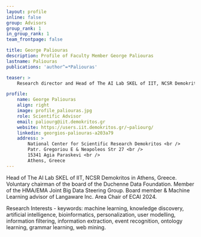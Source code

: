 ```yaml
---
layout: profile
inline: false
group: Advisors
group_rank: 1
in_group_rank: 1
team_frontpage: false

title: George Paliouras
description: Profile of Faculty Member George Paliouras
lastname: Paliouras
publications: 'author^=*Paliouras'

teaser: >
    Research director and Head of The AI Lab SKEL of IIT, NCSR Demokritos in Athens, Greece. 

profile:
    name: George Paliouras
    align: right
    image: profile_paliouras.jpg
    role: Scientific Advisor
    email: paliourg@iit.demokritos.gr
    website: https://users.iit.demokritos.gr/~paliourg/
    linkedin: georgios-paliouras-a203a79
    address: >
        National Center for Scientific Research Demokritos <br />
        Patr. Gregoriou E & Neapoleos Str 27 <br /> 
        15341 Agia Paraskevi <br />
        Athens, Greece
---
```



Head of The AI Lab SKEL of IIT, NCSR Demokritos in Athens, Greece.
Voluntary chairman of the board of the Duchenne Data Foundation.
Member of the HMA/EMA Joint Big Data Steering Group.
Board member & Machine Learning advisor of Langaware Inc.
Area Chair of ECAI 2024.

Research Interests - keywords: machine learning, knowledge discovery, artificial intelligence, bioinformatics, personalization, user modelling, information filtering, information extraction, event recognition, ontology learning, grammar learning, web mining.

